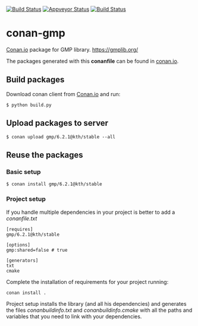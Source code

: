 [![Build Status](https://travis-ci.org/k-nuth/conan-gmp.svg?branch=master)](https://travis-ci.org/k-nuth/conan-gmp) [![Appveyor Status](https://ci.appveyor.com/api/projects/status/github/k-nuth/conan-gmp?branch=master&svg=true)](https://ci.appveyor.com/project/k-nuth/conan-gmp?branch=master) [![Build Status](https://api.cirrus-ci.com/github/k-nuth/conan-gmp.svg?branch=master)](https://cirrus-ci.com/github/k-nuth/conan-gmp)

# conan-gmp

[Conan.io](https://conan.io) package for GMP library. https://gmplib.org/

The packages generated with this **conanfile** can be found in [conan.io](https://conan.io/source/gmp/6.2.1/k-nuth/k-nuth).

## Build packages

Download conan client from [Conan.io](https://conan.io) and run:

    $ python build.py
    
## Upload packages to server

    $ conan upload gmp/6.2.1@kth/stable --all
    
## Reuse the packages

### Basic setup

    $ conan install gmp/6.2.1@kth/stable
    
### Project setup

If you handle multiple dependencies in your project is better to add a *conanfile.txt*
    
    [requires]
    gmp/6.2.1@kth/stable

    [options]
    gmp:shared=false # true
    
    [generators]
    txt
    cmake

Complete the installation of requirements for your project running:</small></span>

    conan install . 

Project setup installs the library (and all his dependencies) and generates the files *conanbuildinfo.txt* and *conanbuildinfo.cmake* with all the paths and variables that you need to link with your dependencies.
